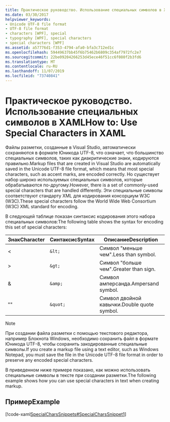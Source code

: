 ```yaml
---
title: Практическое руководство. Использование специальных символов в XAML
ms.date: 03/30/2017
helpviewer_keywords:
- Unicode UTF-8 file format
- UTF-8 file format
- characters [WPF], special
- typography [WPF], special characters
- special characters [WPF]
ms.assetid: a57776d1-f353-4794-afa0-bfa3c712ed1c
ms.openlocfilehash: 59449637bb45f6b75462b6809c354af7972fc2e7
ms.sourcegitcommit: 22be09204266253d45ece46f51cc6f080f2b3fd6
ms.translationtype: MT
ms.contentlocale: ru-RU
ms.lasthandoff: 11/07/2019
ms.locfileid: "73740841"
---
```

# <a name="how-to-use-special-characters-in-xaml"></a><span data-ttu-id="9a299-102">Практическое руководство. Использование специальных символов в XAML</span><span class="sxs-lookup"><span data-stu-id="9a299-102">How to: Use Special Characters in XAML</span></span>
<span data-ttu-id="9a299-103">Файлы разметки, созданные в Visual Studio, автоматически сохраняются в формате Юникода UTF-8, что означает, что большинство специальных символов, таких как диакритические знаки, кодируются правильно.</span><span class="sxs-lookup"><span data-stu-id="9a299-103">Markup files that are created in Visual Studio are automatically saved in the Unicode UTF-8 file format, which means that most special characters, such as accent marks, are encoded correctly.</span></span> <span data-ttu-id="9a299-104">Но существует набор широко используемых специальных символов, которые обрабатываются по-другому.</span><span class="sxs-lookup"><span data-stu-id="9a299-104">However, there is a set of commonly-used special characters that are handled differently.</span></span> <span data-ttu-id="9a299-105">Эти специальные символы соответствуют стандарту XML для кодирования консорциум W3C (W3C).</span><span class="sxs-lookup"><span data-stu-id="9a299-105">These special characters follow the World Wide Web Consortium (W3C) XML standard for encoding.</span></span>  
  
 <span data-ttu-id="9a299-106">В следующей таблице показан синтаксис кодирования этого набора специальных символов:</span><span class="sxs-lookup"><span data-stu-id="9a299-106">The following table shows the syntax for encoding this set of special characters:</span></span>  
  
|<span data-ttu-id="9a299-107">Знак</span><span class="sxs-lookup"><span data-stu-id="9a299-107">Character</span></span>|<span data-ttu-id="9a299-108">Синтаксис</span><span class="sxs-lookup"><span data-stu-id="9a299-108">Syntax</span></span>|<span data-ttu-id="9a299-109">Описание</span><span class="sxs-lookup"><span data-stu-id="9a299-109">Description</span></span>|  
|---------------|------------|-----------------|  
|<|`&lt;`|<span data-ttu-id="9a299-110">Символ "меньше чем".</span><span class="sxs-lookup"><span data-stu-id="9a299-110">Less than symbol.</span></span>|  
|>|`&gt;`|<span data-ttu-id="9a299-111">Символ "больше чем".</span><span class="sxs-lookup"><span data-stu-id="9a299-111">Greater than sign.</span></span>|  
|&|`&amp;`|<span data-ttu-id="9a299-112">Символ амперсанда.</span><span class="sxs-lookup"><span data-stu-id="9a299-112">Ampersand symbol.</span></span>|  
|<span data-ttu-id="9a299-113">"</span><span class="sxs-lookup"><span data-stu-id="9a299-113">"</span></span>|`&quot;`|<span data-ttu-id="9a299-114">Символ двойной кавычки.</span><span class="sxs-lookup"><span data-stu-id="9a299-114">Double quote symbol.</span></span>|  
  
> [!NOTE]
> <span data-ttu-id="9a299-115">При создании файла разметки с помощью текстового редактора, например Блокнота Windows, необходимо сохранить файл в формате Юникода UTF-8, чтобы сохранить закодированные специальные символы.</span><span class="sxs-lookup"><span data-stu-id="9a299-115">If you create a markup file using a text editor, such as Windows Notepad, you must save the file in the Unicode UTF-8 file format in order to preserve any encoded special characters.</span></span>  
  
 <span data-ttu-id="9a299-116">В приведенном ниже примере показано, как можно использовать специальные символы в тексте при создании разметки.</span><span class="sxs-lookup"><span data-stu-id="9a299-116">The following example shows how you can use special characters in text when creating markup.</span></span>  
  
## <a name="example"></a><span data-ttu-id="9a299-117">Пример</span><span class="sxs-lookup"><span data-stu-id="9a299-117">Example</span></span>  
 [!code-xaml[SpecialCharsSnippets#SpecialCharsSnippet1](~/samples/snippets/csharp/VS_Snippets_Wpf/SpecialCharsSnippets/CS/Window1.xaml#specialcharssnippet1)]
